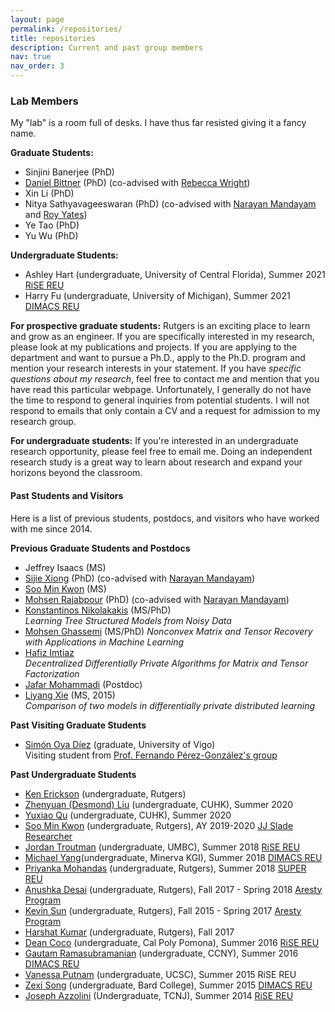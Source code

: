 ```yaml
---
layout: page
permalink: /repositories/
title: repositories
description: Current and past group members
nav: true
nav_order: 3
---
```


### Lab Members

My "lab" is a room full of desks. I have thus far resisted giving it a fancy name. 

**Graduate Students:**

*   Sinjini Banerjee (PhD)
*   [Daniel Bittner](https://www.linkedin.com/in/daniel-bittner-8776b728/) (PhD) (co-advised with [Rebecca Wright](https://www.cs.columbia.edu/~rwright/))
*   Xin Li (PhD)
*   Nitya Sathyavageeswaran (PhD) (co-advised with [Narayan Mandayam](http://www.winlab.rutgers.edu/~narayan/) and [Roy Yates](http://www.winlab.rutgers.edu/~ryates/))
*   Ye Tao (PhD)
*   Yu Wu (PhD)

**Undergraduate Students:**

*   Ashley Hart (undergraduate, University of Central Florida), Summer 2021 [RiSE REU](http://rise.rutgers.edu/)
*   Harry Fu (undergraduate, University of Michigan), Summer 2021 [DIMACS REU](http://reu.dimacs.rutgers.edu/)

**For prospective graduate students:** Rutgers is an exciting place to learn and grow as an engineer. If you are specifically interested in my research, please look at my publications and projects. If you are applying to the department and want to pursue a Ph.D., apply to the Ph.D. program and mention your research interests in your statement. If you have _specific questions about my research_, feel free to contact me and mention that you have read this particular webpage. Unfortunately, I generally do not have the time to respond to general inquiries from potential students. I will not respond to emails that only contain a CV and a request for admission to my research group. 

**For undergraduate students:** If you're interested in an undergraduate research opportunity, please feel free to email me. Doing an independent research study is a great way to learn about research and expand your horizons beyond the classroom. 

#### Past Students and Visitors

Here is a list of previous students, postdocs, and visitors who have worked with me since 2014. 

**Previous Graduate Students and Postdocs**

*   Jeffrey Isaacs (MS)
*   [Sijie Xiong](http://www.ece.rutgers.edu/~sx37/) (PhD) (co-advised with [Narayan Mandayam](http://www.winlab.rutgers.edu/~narayan/))
*   [Soo Min Kwon](https://www.linkedin.com/in/soo-min-kwon-215ba114b/) (MS)
*   [Mohsen Rajabpour](https://www.linkedin.com/in/mohsen-rajabpour-b5b897105/) (PhD) (co-advised with [Narayan Mandayam](http://www.winlab.rutgers.edu/~narayan/))
*   [Konstantinos Nikolakakis](https://knikolakakis.org/) (MS/PhD)  
    _Learning Tree Structured Models from Noisy Data_
*   [Mohsen Ghassemi](https://www.ece.rutgers.edu/~mg975/) (MS/PhD)
    _Nonconvex Matrix and Tensor Recovery with Applications in Machine Learning_
*   [Hafiz Imtiaz](https://scholar.google.com/citations?user=W4G5ww8AAAAJ&hl=en)  
    _Decentralized Differentially Private Algorithms for Matrix and Tensor Factorization_
*   [Jafar Mohammadi](https://www.bell-labs.com/usr/jafar.mohammadi) (Postdoc)
*   [Liyang Xie](https://sites.google.com/site/xieliyang66/) (MS, 2015)  
    _Comparison of two models in differentially private distributed learning_

**Past Visiting Graduate Students**

*   [Simón Oya Díez](https://simon-oya.github.io/) (graduate, University of Vigo)  
    Visiting student from [Prof. Fernando Pérez-González's group](http://gpsc.uvigo.es/fernando-perez-gonzalez)

**Past Undergraduate Students**

*   [Ken Erickson](https://www.linkedin.com/in/ken-erickson-a79b8616b/) (undergraduate, Rutgers)
*   [Zhenyuan (Desmond) Liu](https://www.cse.cuhk.edu.hk/~zyliu8) (undergraduate, CUHK), Summer 2020
*   [Yuxiao Qu](https://cohenqu.github.io/) (undergraduate, CUHK), Summer 2020
*   [Soo Min Kwon](https://www.linkedin.com/in/soo-min-kwon-215ba114b/) (undergraduate, Rutgers), AY 2019-2020 [JJ Slade Researcher](https://soe.rutgers.edu/slade)
*   [Jordan Troutman](https://www.linkedin.com/in/jordantroutman/) (undergraduate, UMBC), Summer 2018 [RiSE REU](http://rise.rutgers.edu/)
*   [Michael Yang](https://www.linkedin.com/in/michaelwyang/)(undergraduate, Minerva KGI), Summer 2018 [DIMACS REU](http://reu.dimacs.rutgers.edu/)
*   [Priyanka Mohandas](https://www.likedin.com/in/priyanka-mohandas-766889164/) (undergraduate, Rutgers), Summer 2018 [SUPER REU](https://douglass.rutgers.edu/life-at-douglass/douglass-project-women-stem/project-super)
*   [Anushka Desai](https://www.linkedin.com/in/anushka-desai-1b474714b/) (undergraduate, Rutgers), Fall 2017 - Spring 2018 [Aresty Program](https://aresty.rutgers.edu)
*   [Kevin Sun](https://users.cs.duke.edu/~ksun/) (undergraduate, Rutgers), Fall 2015 - Spring 2017 [Aresty Program](https://aresty.rutgers.edu)
*   [Harshat Kumar](https://scholar.google.com/citations?user=QYV0leAAAAAJ&hl=en) (undergraduate, Rutgers), Fall 2017    
*   [Dean Coco](https://www.linkedin.com/in/dean-coco-24bb1299/) (undergraduate, Cal Poly Pomona), Summer 2016 [RiSE REU](http://rise.rutgers.edu/)
*   [Gautam Ramasubramanian](https://www.linkedin.com/in/gautam-ramasubramanian-0b927898/) (undergraduate, CCNY), Summer 2016 [DIMACS REU](http://reu.dimacs.rutgers.edu/)
*   [Vanessa Putnam](https://www.linkedin.com/in/vanessa-putnam-49a287a5/) (undergraduate, UCSC), Summer 2015 RiSE REU
*   [Zexi Song](https://www.linkedin.com/in/zexisong/) (undergraduate, Bard College), Summer 2015 [DIMACS REU](http://reu.dimacs.rutgers.edu/)
*   [Joseph Azzolini](https://www.linkedin.com/in/joseph-a-azzolini-4b2178156/) (Undergraduate, TCNJ), Summer 2014 [RiSE REU](http://rise.rutgers.edu/)